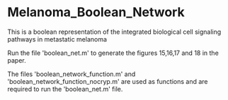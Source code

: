 # Melanoma_Boolean_Network
This is a boolean representation of the integrated biological cell signaling pathways in metastatic melanoma

Run the file 'boolean_net.m' to generate the figures 15,16,17 and 18 in the paper. 

The files 'boolean_network_function.m' and 'boolean_network_function_nocryp.m' are used as functions and are required to run the 'boolean_net.m' file. 
